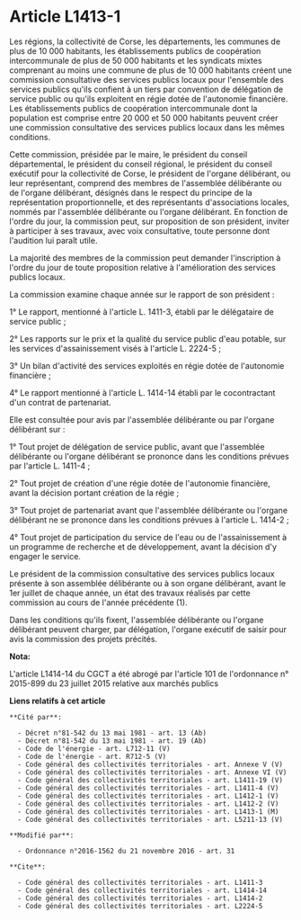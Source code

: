 # Article L1413-1

Les régions, la collectivité de Corse, les départements, les communes de plus de 10 000 habitants, les établissements publics
de coopération intercommunale de plus de 50 000 habitants et les syndicats mixtes comprenant au moins une commune de plus de
10 000 habitants créent une commission consultative des services publics locaux pour l'ensemble des services publics qu'ils
confient à un tiers par convention de délégation de service public ou qu'ils exploitent en régie dotée de l'autonomie
financière. Les établissements publics de coopération intercommunale dont la population est comprise entre 20 000 et 50 000
habitants peuvent créer une commission consultative des services publics locaux dans les mêmes conditions. 

Cette commission, présidée par le maire, le président du conseil départemental, le président du conseil régional, le
président du conseil exécutif pour la collectivité de Corse, le président de l'organe délibérant, ou leur représentant,
comprend des membres de l'assemblée délibérante ou de l'organe délibérant, désignés dans le respect du principe de la
représentation proportionnelle, et des représentants d'associations locales, nommés par l'assemblée délibérante ou l'organe
délibérant. En fonction de l'ordre du jour, la commission peut, sur proposition de son président, inviter à participer à ses
travaux, avec voix consultative, toute personne dont l'audition lui paraît utile. 

La majorité des membres de la commission peut demander l'inscription à l'ordre du jour de toute proposition relative à
l'amélioration des services publics locaux. 

La commission examine chaque année sur le rapport de son président : 

1° Le rapport, mentionné à l'article L. 1411-3, établi par le délégataire de service public ; 

2° Les rapports sur le prix et la qualité du service public d'eau potable, sur les services d'assainissement visés à
l'article L. 2224-5 ; 

3° Un bilan d'activité des services exploités en régie dotée de l'autonomie financière ; 

4° Le rapport mentionné à l'article L. 1414-14 établi par le cocontractant d'un contrat de partenariat. 

Elle est consultée pour avis par l'assemblée délibérante ou par l'organe délibérant sur : 

1° Tout projet de délégation de service public, avant que l'assemblée délibérante ou l'organe délibérant se prononce dans les
conditions prévues par l'article L. 1411-4 ; 

2° Tout projet de création d'une régie dotée de l'autonomie financière, avant la décision portant création de la régie ; 

3° Tout projet de partenariat avant que l'assemblée délibérante ou l'organe délibérant ne se prononce dans les conditions
prévues à l'article L. 1414-2 ; 

4° Tout projet de participation du service de l'eau ou de l'assainissement à un programme de recherche et de développement,
avant la décision d'y engager le service. 

Le président de la commission consultative des services publics locaux présente à son assemblée délibérante ou à son organe
délibérant, avant le 1er juillet de chaque année, un état des travaux réalisés par cette commission au cours de l'année
précédente (1). 

Dans les conditions qu'ils fixent, l'assemblée délibérante ou l'organe délibérant peuvent charger, par délégation, l'organe
exécutif de saisir pour avis la commission des projets précités.

**Nota:**

L'article L1414-14 du CGCT a été abrogé par l'article 101 de l'ordonnance n° 2015-899 du 23 juillet 2015 relative aux marchés
publics

**Liens relatifs à cet article**

	**Cité par**:

	  - Décret n°81-542 du 13 mai 1981 - art. 13 (Ab)
	  - Décret n°81-542 du 13 mai 1981 - art. 19 (Ab)
	  - Code de l'énergie - art. L712-11 (V)
	  - Code de l'énergie - art. R712-5 (V)
	  - Code général des collectivités territoriales - art. Annexe V (V)
	  - Code général des collectivités territoriales - art. Annexe VI (V)
	  - Code général des collectivités territoriales - art. L1411-19 (V)
	  - Code général des collectivités territoriales - art. L1411-4 (V)
	  - Code général des collectivités territoriales - art. L1412-1 (V)
	  - Code général des collectivités territoriales - art. L1412-2 (V)
	  - Code général des collectivités territoriales - art. L1413-1 (M)
	  - Code général des collectivités territoriales - art. L5211-13 (V)

	**Modifié par**:

	  - Ordonnance n°2016-1562 du 21 novembre 2016 - art. 31

	**Cite**:

	  - Code général des collectivités territoriales - art. L1411-3
	  - Code général des collectivités territoriales - art. L1414-14
	  - Code général des collectivités territoriales - art. L1414-2
	  - Code général des collectivités territoriales - art. L2224-5
